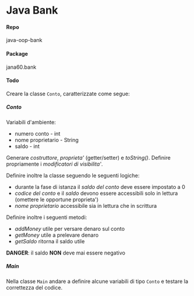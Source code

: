 # Java Bank

#### Repo
java-oop-bank

#### Package
jana60.bank

#### Todo
Creare la classe `Conto`, caratterizzate come segue:

##### Conto
Variabili d'ambiente:
- numero conto - int
- nome proprietario - String
- saldo - int

Generare *costruttore*, *proprieta'* (getter/setter) e *toString()*.
Definire propriamente i *modificatori di visibilita'*.

Definire inoltre la classe seguendo le seguenti logiche:
- durante la fase di istanza il *saldo del conto* deve essere impostato a 0
- *codice del conto* e il *saldo* devono essere accessibili solo in lettura (omettere le opportune proprieta')
- *nome proprietario* accessibile sia in lettura che in scrittura

Definire inoltre i seguenti metodi:
- *addMoney* utile per versare denaro sul conto
- *getMoney* utile a prelevare denaro
- *getSaldo* ritorna il saldo utile

**DANGER**: il saldo **NON** deve mai essere negativo

##### Main
Nella classe `Main` andare a definire alcune variabili di tipo `Conto` e testare la correttezza del codice.
